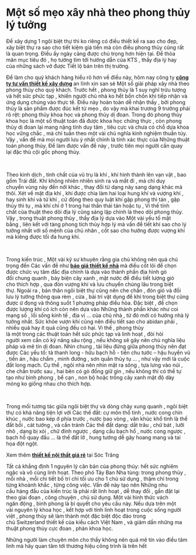 # Một số mẹo xây nhà theo phong thủy lý tưởng
<p>Để&nbsp;xây dựng&nbsp;1&nbsp;ngôi&nbsp;biệt thự&nbsp;thì&nbsp;ko riêng&nbsp;có&nbsp;điều&nbsp;thiết kế&nbsp;ra sao&nbsp;cho đẹp, xây&nbsp;biệt thự&nbsp;ra sao&nbsp;cho tiết kiệm&nbsp;giá tiền&nbsp;mà còn&nbsp;điều&nbsp;phong thủy cũng rất là&nbsp;quan trọng.&nbsp;Điều ấy&nbsp;ngày càng được&nbsp;chú trọng&nbsp;hơn&nbsp;hiện tại. Để&nbsp;thỏa mãn&nbsp;mục tiêu&nbsp;đó , họ tường tìm&nbsp;tới&nbsp;hướng dẫn&nbsp;của&nbsp;KTS&nbsp;, thầy địa lý hay của&nbsp;những&nbsp;sách vở được&nbsp;Tiết lộ&nbsp;bán trên thị trường.</p>

<p>Để&nbsp;làm cho&nbsp;quý khách hàng&nbsp;hiểu rõ&nbsp;hơn về&nbsp;điều&nbsp;này, hôm nay công ty&nbsp;<strong><a href="http://anlinhco.vn/">công ty tư vấn thiết kế xây dựng</a>&nbsp;</strong>an lĩnh xin&nbsp;san sẻ&nbsp;Một số&nbsp;giải pháp&nbsp;xây&nbsp;nhà&nbsp;theo phong thủy cho quý khách. Trước hết , phong thủy là&nbsp;1&nbsp;suy nghĩ&nbsp;trừu tượng và hết sức&nbsp;phức tạp&nbsp;, khiến người&nbsp;chủ nhà&nbsp;ko hết&nbsp;bồn chồn&nbsp;khi&nbsp;tiếp nhận và ứng dụng chúng vào&nbsp;thực tế.&nbsp;Điều&nbsp;này hoàn toàn dễ&nbsp;nhận thấy&nbsp;, bởi phong thủy là&nbsp;sản phẩm&nbsp;được đúc kết từ&nbsp;mẹo&nbsp;,&nbsp;do vậy&nbsp;mà&nbsp;khai trương&nbsp;9&nbsp;trường phái rõ rệt: phong thủy khoa học và phong thủy dị đoan.&nbsp;Trong đó&nbsp;phong thủy khoa học là&nbsp;một số&nbsp;thuật toán đã được khoa học chứng thực , còn phong thủy dị đoan lại mang nặng tính duy tâm ,&nbsp;tiêu cực&nbsp;và chưa có chỗ dựa khoa học&nbsp;vững chắc&nbsp;, mà chỉ tuân theo&nbsp;một vài&nbsp;chủ nghĩa&nbsp;kinh nghiệm&nbsp;thuần túy. Vậy ,&nbsp;vấn đề&nbsp;mà&nbsp;mọi người&nbsp;lưu ý&nbsp;nhất chính là tính xác thực của&nbsp;Những&nbsp;thuật toán phong thủy. Để làm được&nbsp;vấn đề&nbsp;này ,&nbsp;trước tiên&nbsp;mọi người&nbsp;cần&nbsp;quay lại&nbsp;đặc thù&nbsp;cội gốc phong thủy.</p>

<p>&nbsp;</p>

<p>Theo kinh dịch ,&nbsp;tính chất&nbsp;của vũ trụ là khí , khí&nbsp;hình thành&nbsp;lên vạn vật ,&nbsp;bao gồm&nbsp;Trái đất. Khí không&nbsp;nhiên nhiên&nbsp;sinh ra&nbsp;và mất đi , mà chỉ duy chuyển&nbsp;vùng&nbsp;này&nbsp;đến&nbsp;nới khác ,&nbsp;thay đổi&nbsp;từ dạng này sang dạng khác mà thôi. Xét về mặt địa khí , khí được chia làm hai loại hung khí và vượng khí , hay sinh khí và tử khí ,&nbsp;cử động&nbsp;theo&nbsp;quy luật&nbsp;khí gặp phong thì tán , gặp thủy thì tụ , mà khí chỉ ở&nbsp;1&nbsp;trong hai&nbsp;thần thái&nbsp;tán hoặc tụ ,&nbsp;Vì thế&nbsp;tính chất&nbsp;của thuật&nbsp;theo dõi&nbsp;địa lý cũng&nbsp;sáng lập&nbsp;chính là&nbsp;theo dõi&nbsp;phong thủy. Vậy , trong thuật phong thủy , thầy địa lý dựa vào&nbsp;Một vài&nbsp;yếu tố&nbsp;mặt bằng&nbsp;,&nbsp;liên kết&nbsp;với tàng phong tích thủy&nbsp;hợp lý&nbsp;mà&nbsp;vấn đề&nbsp;tiết khí sao cho&nbsp;lý tưởng&nbsp;nhất với&nbsp;số mệnh&nbsp;của&nbsp;chủ nhân&nbsp;, cốt sao cho hưởng được vượng khí mà&nbsp;kiêng&nbsp;được tối đa hung khí.</p>

<p>&nbsp;</p>

<p>Trong&nbsp;kiến trúc&nbsp;,&nbsp;Một vài&nbsp;kỹ sư&nbsp;khuyên&nbsp;rằng&nbsp;gia chủ&nbsp;không nên&nbsp;quá&nbsp;chú trọng&nbsp;đến&nbsp;Các&nbsp;vấn đề&nbsp;như&nbsp;<strong><a href="http://anlinhco.vn/dichvu/bao-gia-thiet-ke-kien-truc-16.html">báo giá thiết kế nhà</a>&nbsp;</strong>mà&nbsp;điều&nbsp;cốt&nbsp;lõi&nbsp;để chọn được&nbsp;chức vụ&nbsp;tâm đắc địa chính là dựa vào&nbsp;thành phần&nbsp;địa hình&nbsp;gò đồi&nbsp;chung quanh&nbsp;,&nbsp;bày biện&nbsp;cây xanh , mặt nước để&nbsp;điều&nbsp;tiết lượng gió cho&nbsp;thích hợp&nbsp;, qua đón vượng khí và lưu chuyển chúng lâu trong&nbsp;biệt thự.&nbsp;Ngoài ra&nbsp;,&nbsp;bản thân&nbsp;ngôi&nbsp;biệt thự&nbsp;cũng&nbsp;nên&nbsp;che chắn , đón gió và đối lưu&nbsp;lý tưởng&nbsp;thông qua rèm , cửa ,&nbsp;bài trí&nbsp;vật dụng để khí trong&nbsp;biệt thự&nbsp;cũng được&nbsp;ứ đọng&nbsp;và&nbsp;thông suốt&nbsp;1&nbsp;phương pháp&nbsp;điều&nbsp;hòa.&nbsp;Đặc biệt&nbsp;, để chọn được lượng khí&nbsp;có ích&nbsp;còn&nbsp;nên&nbsp;dựa vào&nbsp;Những&nbsp;thành phần&nbsp;khác như coi mạng số ,&nbsp;lối sống&nbsp;kinh tế , địa vị &hellip; của&nbsp;chủ nhà&nbsp;,&nbsp;từ đó&nbsp;mới có hướng&nbsp;nhà&nbsp;lý tưởng&nbsp;nhất.&nbsp;Sức khỏe&nbsp;vượn khí cũng&nbsp;nên&nbsp;điều&nbsp;tiết sao cho&nbsp;abidan&nbsp;phải&nbsp;, nhiều quá hay ít quá cũng đều&nbsp;có hại.&nbsp;Vì thế&nbsp;, phong thủy là&nbsp;một&nbsp;trong&nbsp;các&nbsp;thuật toán hết sức&nbsp;phức tạp&nbsp;và linh hoạt , đòi hỏi người&nbsp;xem&nbsp;cần&nbsp;có&nbsp;kỹ năng&nbsp;sâu rộng , nếu không sẽ&nbsp;gây nên&nbsp;chủ nghĩa&nbsp;liệu pháp&nbsp;và mê tín dị đoan.&nbsp;Nhìn&nbsp;chung ,&nbsp;tài liệu&nbsp;đứng giữa phong thủy&nbsp;nên&nbsp;đạt được&nbsp;Các&nbsp;yếu tố: tả thanh long - hữu bạch hỗ - tiền chu tước &ndash; hậu huyền vũ , tiền án , hậu chẩm , minh đường , sơn quần thủy tụ &hellip; , như vậy mới là cuộc đất long mạch.&nbsp;Cụ thể&nbsp;, ngôi&nbsp;nhà&nbsp;nên&nbsp;nhìn&nbsp;mặt ra sông , tựa lưng vào núi , che chắn trước sau , hai bên có gò đống&nbsp;giữ gìn&nbsp;, nếu không thì&nbsp;có thể&nbsp;tự tạo như bình phong , bể cạn , non bộ hoặc trồng cây xanh mật độ dày mỏng&nbsp;ko giống nhau&nbsp;cho&nbsp;thích hợp.</p>

<p>&nbsp;</p>

<p>Trong mối tương tác giữa ngôi&nbsp;biệt thự&nbsp;và dòng chảy&nbsp;xung quanh&nbsp;, ngôi&nbsp;biệt thự&nbsp;có khả năng&nbsp;tiện lợi&nbsp;với&nbsp;Các&nbsp;thế đất: cự môn thổ tinh , nước cong chín khúc , nước bao kép ở phía trước , nước bao vòng , văn khúc khổ tinh là thế đất bồi , cát tướng , và&nbsp;cần&nbsp;tránh&nbsp;Các&nbsp;thế đất dạng: dắt trâu , chữ bát , lưỡi nhô , dạng bị xói , chữ đinh ngược , dạng cầu bạch hổ , nước cong ngược , bạch hổ quay đầu &hellip; là thế đất lỡ , hung tướng dễ gây&nbsp;hoang mang&nbsp;và tai họa&nbsp;đột ngột.</p>

<p>Xem thêm&nbsp;<strong><a href="http://anlinhco.vn/dichvu/bao-gia-thiet-ke-noi-that-47.html">thiết kế nội thất giá rẻ</a>&nbsp;</strong>tại&nbsp;Sóc Trăng</p>

<p>Tất cả&nbsp;khẳng định&nbsp;1&nbsp;nguyên lý&nbsp;căn bản&nbsp;của phong thủy: hết sức nghiêm ngặc và&nbsp;vô cùng&nbsp;linh hoạt. Theo phó&nbsp;Tây Ban Nha&nbsp;tùng: trong phong thủy , mỗi&nbsp;nhà&nbsp;, mỗi&nbsp;chi tiết&nbsp;bố trí&nbsp;chỉ tối ưu cho&nbsp;1&nbsp;chủ&nbsp;sử dụng&nbsp;,&nbsp;thậm chí&nbsp;trong từng&nbsp;khoảnh khắc&nbsp;, từng công&nbsp;việc.&nbsp;Vấn đề&nbsp;này&nbsp;tạo nên&nbsp;Những&nbsp;nhu cầu&nbsp;hàng đầu&nbsp;của&nbsp;kiến trúc&nbsp;là&nbsp;phải&nbsp;rất linh hoạt , dễ&nbsp;thay đổi&nbsp;,&nbsp;gần&nbsp;đặt lại theo&nbsp;giai đoạn&nbsp;, công&nbsp;chuyện&nbsp;, chủ&nbsp;sử dụng.&nbsp;Một vài&nbsp;hình thức&nbsp;vách ngăn&nbsp;động , bình phong là&nbsp;bí quyết&nbsp;cho&nbsp;yêu cầu&nbsp;này. Nếu dựa trên&nbsp;một vài&nbsp;nguyên lý khoa học ,&nbsp;kết hợp&nbsp;với tính linh hoạt trong&nbsp;cuộc sống&nbsp;người việt , phong thủy sẽ&nbsp;làm thành&nbsp;một&nbsp;đặc biệt&nbsp;độc đáo trong chủ&nbsp;Switzerland&nbsp;thiết kế của&nbsp;kiểu cách&nbsp;Việt Nam&nbsp;, và&nbsp;giảm&nbsp;dần&nbsp;những&nbsp;ma thuật phong thủy&nbsp;cực đoan&nbsp;, phản khoa học.</p>

<p>Những&nbsp;người làm chuyên môn&nbsp;cho thấy&nbsp;không nên&nbsp;quá mê tín vào&nbsp;điều&nbsp;tâm linh mà hãy&nbsp;quan tâm&nbsp;tới&nbsp;thương hiệu&nbsp;công trình&nbsp;là trên hết</p>

<p>&nbsp;</p>
